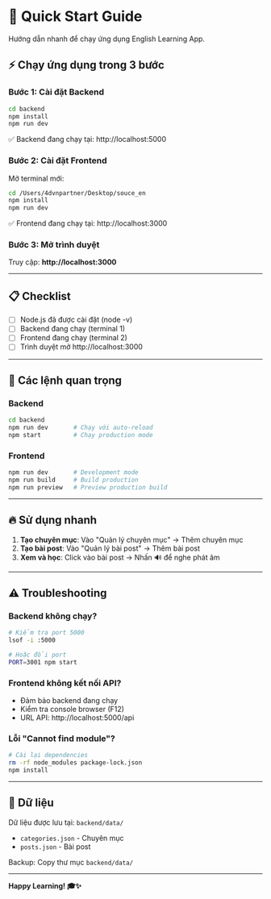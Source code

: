 # 🚀 Quick Start Guide

Hướng dẫn nhanh để chạy ứng dụng English Learning App.

## ⚡ Chạy ứng dụng trong 3 bước

### Bước 1: Cài đặt Backend
```bash
cd backend
npm install
npm run dev
```
✅ Backend đang chạy tại: http://localhost:5000

### Bước 2: Cài đặt Frontend
Mở terminal mới:
```bash
cd /Users/4dvnpartner/Desktop/souce_en
npm install
npm run dev
```
✅ Frontend đang chạy tại: http://localhost:3000

### Bước 3: Mở trình duyệt
Truy cập: **http://localhost:3000**

---

## 📋 Checklist

- [ ] Node.js đã được cài đặt (node -v)
- [ ] Backend đang chạy (terminal 1)
- [ ] Frontend đang chạy (terminal 2)
- [ ] Trình duyệt mở http://localhost:3000

---

## 🎯 Các lệnh quan trọng

### Backend
```bash
cd backend
npm run dev       # Chạy với auto-reload
npm start         # Chạy production mode
```

### Frontend
```bash
npm run dev       # Development mode
npm run build     # Build production
npm run preview   # Preview production build
```

---

## 🔥 Sử dụng nhanh

1. **Tạo chuyên mục**: Vào "Quản lý chuyên mục" → Thêm chuyên mục
2. **Tạo bài post**: Vào "Quản lý bài post" → Thêm bài post
3. **Xem và học**: Click vào bài post → Nhấn 🔊 để nghe phát âm

---

## ⚠️ Troubleshooting

### Backend không chạy?
```bash
# Kiểm tra port 5000
lsof -i :5000

# Hoặc đổi port
PORT=3001 npm start
```

### Frontend không kết nối API?
- Đảm bảo backend đang chạy
- Kiểm tra console browser (F12)
- URL API: http://localhost:5000/api

### Lỗi "Cannot find module"?
```bash
# Cài lại dependencies
rm -rf node_modules package-lock.json
npm install
```

---

## 📁 Dữ liệu

Dữ liệu được lưu tại: `backend/data/`
- `categories.json` - Chuyên mục
- `posts.json` - Bài post

Backup: Copy thư mục `backend/data/`

---

**Happy Learning! 🎓✨**


